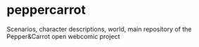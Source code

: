 # peppercarrot
Scenarios, character descriptions, world, main repository of the Pepper&amp;Carrot open webcomic project
